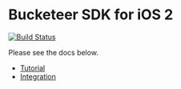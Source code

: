 # Bucketeer SDK for iOS 2

[![Build Status](https://app.bitrise.io/app/b2a26a787a314dad/status.svg?token=dbGgTCEurcQ8NoD64CekLA&branch=master)](https://app.bitrise.io/app/b2a26a787a314dad)

Please see the docs below.

- [Tutorial](https://bucketeer.io/docs/#/sdk-tutorial-ios)
- [Integration](https://bucketeer.io/docs/#/sdk-reference-guides-ios)
